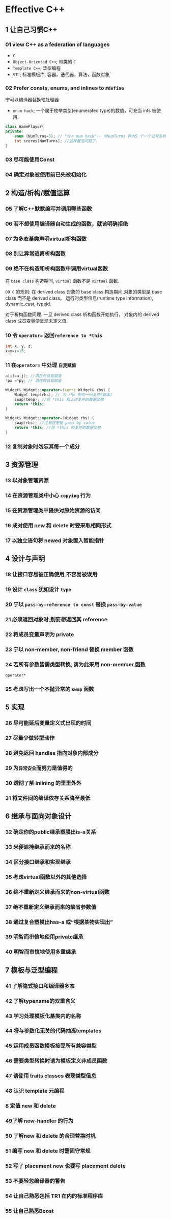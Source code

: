 # Effective C++

## 1 让自己习惯C++

### 01 view C++ as a federation of languages

+ `C`
+ `Object-Oriented C++`; 带类的 `C`
+ `Template C++`; 泛型编程
+ `STL`; 标准模板库, 容器，迭代器，算法，函数对象`

### 02 Prefer consts, enums, and inlines to `#define`

宁可以编译器替换预处理器

+ `enum hack`; 一个属于枚举类型(enumerated type)的数值，可充当 ints 被使用.

```cpp
class GamePlayer{
private:
    enum {NumTurns=5}; // "the num hack"-- 令NumTurns 称为5 个一个记号名称
    int scores[NumTurns]; //这样就没问题了.
}
```

### 03 尽可能使用Const

### 04 确定对象被使用前已先被初始化

## 2 构造/析构/赋值运算

### 05 了解C++默默编写并调用哪些函数

### 06 若不想使用编译器自动生成的函数，就该明确拒绝

### 07 为多态基类声明virtual析构函数

### 08 别让异常逃离析构函数

### 09 绝不在构造和析构函数中调用virtual函数

在 `base class` 构造期间, `virtual` 函数不是 `virtual` 函数.

`OO C` 的规则:
在 derived class 对象的 base class 构造期间,对象的类型是 base class 而不是 derived class。
运行时类型信息(runtime type information), dynamic_cast, typeid.

对于析构函数同理. 一旦 derived class 析构函数开始执行，
对象内的 derived class 成员变量便呈现未定义值.

### 10 令 `operator=` 返回`reference to *this`

```cpp
int x, y, z;
x=y=z=15;
```

### 11 在`operator=` 中处理 `自我赋值`

```cpp
a[i]=a[j]; //潜在的自我赋值
*px =*py; // 潜在的自我赋值
```

```cpp
Widget& Widget::operator=(const Widget& rhs) {
    Widget temp(rhs); // 为 rhs 制作一份复件(副本)
    swap(temp); //将 *this 和上述复件的数据交换
    return *this;
}
```

```cpp
Widget& Widget::operator=(Widget rhs) {
    swap(rhs); //注意这里是 pass by value
    return *this; //将 *this 和复件的数据交换
}
```

### 12 复制对象时勿忘其每一个成分

## 3 资源管理

### 13 以对象管理资源

### 14 在资源管理类中小心 `copying` 行为

### 15 在资源管理类中提供对原始资源的访问

### 16 成对使用 new 和 delete 时要采取相同形式

### 17 以独立语句将 newed 对象置入智能指针

## 4 设计与声明

### 18 让接口容易被正确使用,不容易被误用

### 19 设计 `class` 犹如设计 `type`

### 20 宁以 `pass-by-reference to const` 替换 `pass-by-value`

### 21 必须返回对象时,别妄想返回其 reference

### 22 将成员变量声明为 private

### 23 宁以 non-member, non-friend 替换 member 函数

### 24 若所有参数皆需类型转换, 请为此采用 non-member 函数

`operator*`

### 25 考虑写出一个不抛异常的 `swap` 函数

## 5 实现

### 26 尽可能延后变量定义式出现的时间

### 27 尽量少做转型动作

### 28 避免返回 handles 指向对象内部成分

### 29 为`异常安全`而努力是值得的

### 30 透彻了解 inlining 的里里外外

### 31 将文件间的编译依存关系降至最低

## 6 继承与面向对象设计

### 32 确定你的public继承塑膜出is-a关系

### 33 米便遮掩继承而来的名称

### 34 区分接口继承和实现继承

### 35 考虑virtual函数以外的其他选择

### 36 绝不重新定义继承而来的non-virtual函数

### 37 绝不重新定义继承而来的缺省参数值

### 38 通过复合塑模出has-a 或“根据某物实现出”

### 39 明智而审慎地使用private继承

### 40 明智而审慎地使用多重继承

## 7 模板与泛型编程

### 41 了解隐式接口和编译器多态

### 42 了解typename的双重含义

### 43 学习处理模板化基类内的名称

### 44 将与参数化无关的代码抽离templates

### 45 运用成员函数模板接受所有兼容类型

### 46 需要类型转换时请为模板定义非成员函数

### 47 请使用 traits classes 表现类型信息

### 48 认识 template 元编程

### 8 定值 new 和 delete

### 49了解 new-handler 的行为

### 50 了解new 和 delete 的合理替换时机

### 51 编写 new 和 delete 时需固守常规

### 52 写了 placement new 也要写 placement delete

### 53 不要轻忽编译器的警告

### 54 让自己熟悉包括 TR1 在内的标准程序库

### 55 让自己熟悉Boost
